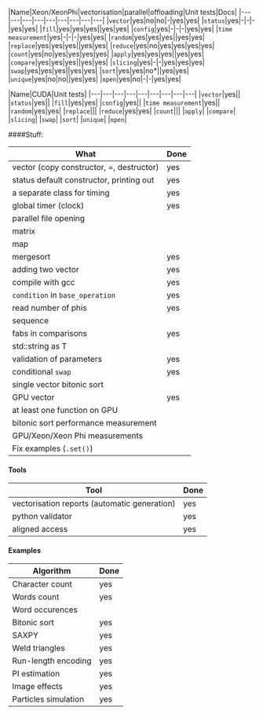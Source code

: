 |Name|Xeon/XeonPhi|vectorisation|parallel|offloading|Unit tests|Docs|
|---|---|---|---|---|---|---|---|---|
|`vector`|yes|no|no|-|yes|yes|
|`status`|yes|-|-|-|yes|yes|
|`fill`|yes|yes|yes||yes|yes|
|`config`|yes|-|-|-|yes|yes|
|`time measurement`|yes|-|-|-|yes|yes|
|`random`|yes|yes|yes||yes|yes|
|`replace`|yes|yes|yes||yes|yes|
|`reduce`|yes|no|yes|yes|yes|yes|
|`count`|yes|no|yes|yes|yes|yes|
|`apply`|yes|yes|yes||yes|yes|
|`compare`|yes|yes|yes||yes|yes|
|`slicing`|yes|-|-|yes|yes|yes|
|`swap`|yes|yes|yes||yes|yes|
|`sort`|yes|yes|no*||yes|yes|
|`unique`|yes|no|no||yes|yes|
|`open`|yes|no|-|-|yes|yes|

|Name|CUDA|Unit tests|
|---|---|---|---|---|---|---|---|---|
|`vector`|yes||
|`status`|yes||
|`fill`|yes|yes|
|`config`|yes||
|`time measurement`|yes||
|`random`|yes|yes|
|`replace`|||
|`reduce`|yes|yes|
|`count`|||
|`apply`|
|`compare`|
|`slicing`|
|`swap`|
|`sort`|
|`unique`|
|`open`|

####Stuff:

|What|Done|
|---|---|
|vector (copy constructor, =, destructor)|yes|
|status default constructor, printing out|yes|
|a separate class for timing|yes|
|global timer (clock)|yes|
|parallel file opening||
|matrix||
|map||
|mergesort|yes|
|adding two vector|yes|
|compile with gcc|yes|
|`condition` in `base_operation`|yes|
|read number of phis|yes|
|sequence||
|fabs in comparisons|yes|
|std::string as T||
|validation of parameters|yes|
|conditional `swap`|yes|
|single vector bitonic sort||
|GPU vector|yes|
|at least one function on GPU||
|bitonic sort performance measurement||
|GPU/Xeon/Xeon Phi measurements||
|Fix examples (`.set()`)||


#### Tools

|Tool|Done|
|---|---|
|vectorisation reports (automatic generation)|yes|
|python validator|yes|
|aligned access|yes|

#### Examples

|Algorithm|Done|
|---|---|
|Character count|yes|
|Words count|yes|
|Word occurences||
|Bitonic sort|yes|
|SAXPY|yes|
|Weld triangles|yes|
|Run-length encoding|yes|
|PI estimation|yes|
|Image effects|yes|
|Particles simulation|yes|
